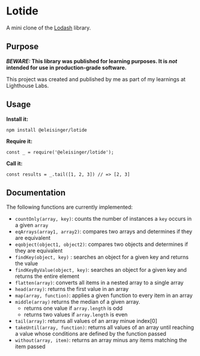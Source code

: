 # Lotide

A mini clone of the [Lodash](https://lodash.com) library.

## Purpose

**_BEWARE:_ This library was published for learning purposes. It is _not_ intended for use in production-grade software.**

This project was created and published by me as part of my learnings at Lighthouse Labs. 

## Usage

**Install it:**

`npm install @eleisinger/lotide`

**Require it:**

`const _ = require('@eleisinger/lotide');`

**Call it:**

`const results = _.tail([1, 2, 3]) // => [2, 3]`

## Documentation

The following functions are currently implemented:

* `countOnly(array, key)`: counts the number of instances a `key` occurs in a given `array`
* `eqArrays(array1, array2)`: compares two arrays and determines if they are equivalent 
* `eqobject(object1, object2)`: compares two objects and determines if they are equivalent
* `findKey(object, key)` : searches an object for a given key and returns the value
* `findKeyByValue(object, key)`: searches an object for a given key and returns the entire element
* `flatten(array)`: converts all items in a nested array to a single array
* `head(array)`: returns the first value in an array
* `map(array, function)`: applies a given function  to every item in an array
* `middle(array)` returns the median of a given array. 
  * returns one value if `array.length` is odd
  * returns two values if `array.length` is even
* `tail(array)`: returns all values of an array minue index[0]
* `takeUntil(array, function)`: returns all values of an array until reaching a value whose conditions are defined by the function passed
* `without(array, item)`: returns an array minus any items matching the item passed 